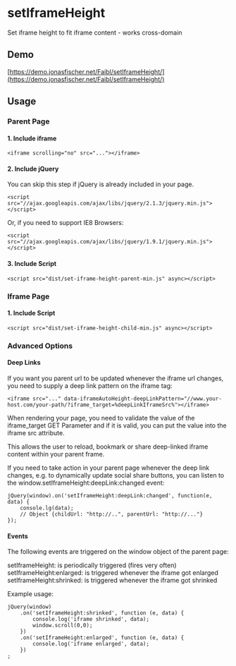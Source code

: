 setIframeHeight
==============================

Set iframe height to fit iframe content - works cross-domain


Demo
----

[https://demo.jonasfischer.net/Faibl/setIframeHeight/](https://demo.jonasfischer.net/Faibl/setIframeHeight/)


Usage
-----

### Parent Page

#### 1. Include iframe
    
    <iframe scrolling="no" src="..."></iframe>

#### 2. Include jQuery
    
You can skip this step if jQuery is already included in your page. 
    
    <script src="//ajax.googleapis.com/ajax/libs/jquery/2.1.3/jquery.min.js"></script>
    
Or, if you need to support IE8 Browsers:

    <script src="//ajax.googleapis.com/ajax/libs/jquery/1.9.1/jquery.min.js"></script>
    
#### 3. Include Script
    
    <script src="dist/set-iframe-height-parent-min.js" async></script>

### Iframe Page

#### 1. Include Script
    
    <script src="dist/set-iframe-height-child-min.js" async></script>

    
### Advanced Options

#### Deep Links

If you want you parent url to be updated whenever the iframe url changes, you need to supply a deep link pattern on the iframe tag:

    <iframe src="..." data-iframeAutoHeight-deepLinkPattern="//www.your-host.com/your-path/?iframe_target=%deepLinkIframeSrc%"></iframe>
    
When rendering your page, you need to validate the value of the iframe_target GET Parameter and if it is valid, you can put the value into the iframe src attribute.

This allows the user to reload, bookmark or share deep-linked iframe content within your parent frame.

If you need to take action in your parent page whenever the deep link changes, e.g. to dynamically update social share buttons, you can listen to the window.setIframeHeight:deepLink:changed event:

    jQuery(window).on('setIframeHeight:deepLink:changed', function(e, data) {
        console.lg(data);
        // Object {childUrl: "http://..", parentUrl: "http://..."}
    });

#### Events

The following events are triggered on the window object of the parent page:

setIframeHeight: is periodically triggered (fires very often)
setIframeHeight:enlarged: is triggered whenever the iframe got enlarged
setIframeHeight:shrinked: is triggered whenever the iframe got shrinked

Example usage:

    jQuery(window)
        .on('setIframeHeight:shrinked', function (e, data) {
            console.log('iframe shrinked', data);
            window.scroll(0,0);
        })
        .on('setIframeHeight:enlarged', function (e, data) {
            console.log('iframe enlarged', data);
        })
    ;
